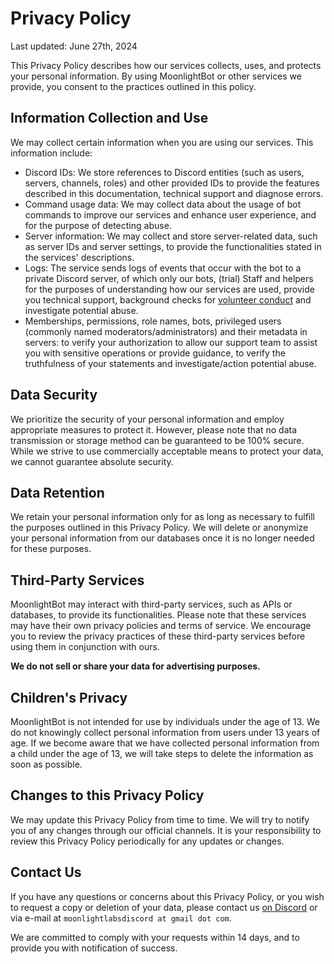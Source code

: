 # Privacy Policy

Last updated: June 27th, 2024

This Privacy Policy describes how our services collects, uses, and protects your personal information. By using MoonlightBot or other services we provide, you consent to the practices outlined in this policy.

## Information Collection and Use

We may collect certain information when you are using our services. This information include:

- Discord IDs: We store references to Discord entities (such as users, servers, channels, roles) and other provided IDs to provide the features described in this documentation, technical support and diagnose errors.
- Command usage data: We may collect data about the usage of bot commands to improve our services and enhance user experience, and for the purpose of detecting abuse.
- Server information: We may collect and store server-related data, such as server IDs and server settings, to provide the functionalities stated in the services' descriptions.
- Logs: The service sends logs of events that occur with the bot to a private Discord server, of which only our bots, (trial) Staff and helpers for the purposes of understanding how our services are used, provide you technical support, background checks for [volunteer conduct](./volunteer-code-of-conduct.md) and investigate potential abuse.
- Memberships, permissions, role names, bots, privileged users (commonly named moderators/administrators) and their metadata in servers: to verify your authorization to allow our support team to assist you with sensitive operations or provide guidance, to verify the truthfulness of your statements and investigate/action potential abuse.

## Data Security

We prioritize the security of your personal information and employ appropriate measures to protect it. However, please note that no data transmission or storage method can be guaranteed to be 100% secure. While we strive to use commercially acceptable means to protect your data, we cannot guarantee absolute security.

## Data Retention

We retain your personal information only for as long as necessary to fulfill the purposes outlined in this Privacy Policy. We will delete or anonymize your personal information from our databases once it is no longer needed for these purposes.

## Third-Party Services

MoonlightBot may interact with third-party services, such as APIs or databases, to provide its functionalities. Please note that these services may have their own privacy policies and terms of service. We encourage you to review the privacy practices of these third-party services before using them in conjunction with ours.

**We do not sell or share your data for advertising purposes.**

## Children's Privacy

MoonlightBot is not intended for use by individuals under the age of 13. We do not knowingly collect personal information from users under 13 years of age. If we become aware that we have collected personal information from a child under the age of 13, we will take steps to delete the information as soon as possible.

## Changes to this Privacy Policy

We may update this Privacy Policy from time to time. We will try to notify you of any changes through our official channels. It is your responsibility to review this Privacy Policy periodically for any updates or changes.

## Contact Us

If you have any questions or concerns about this Privacy Policy, or you wish to request a copy or deletion of your data, please contact us [on Discord](https://discord.gg/hNQWVVC) or via e-mail at `moonlightlabsdiscord at gmail dot com`.

We are committed to comply with your requests within 14 days, and to provide you with notification of success.
